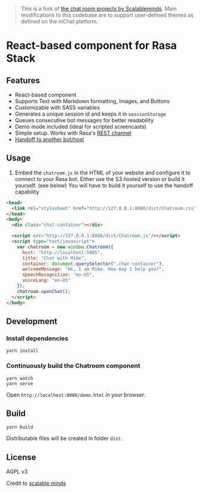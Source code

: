 > This is a fork of [the chat room projects by Scalableminds](https://github.com/scalableminds/chatroom).
> Main modifications to this codebase are to support user-defined themes as defined on the inChat platform.

# React-based component for Rasa Stack

## Features

* React-based component
* Supports Text with Markdown formatting, Images, and Buttons
* Customizable with SASS variables
* Generates a unique session id and keeps it in `sessionStorage`
* Queues consecutive bot messages for better readability
* Demo mode included (ideal for scripted screencasts)
* Simple setup. Works with Rasa's [REST channel](https://rasa.com/docs/rasa/user-guide/connectors/your-own-website/#rest-channels)
* [Handoff to another bot/host](#setting-up-handoff-capability)

## Usage
1. Embed the `chatroom.js` in the HTML of your website and configure it to connect to your Rasa bot. Either use the S3 hosted version or build it yourself. (see below) You will have to build it yourself to use the handoff capability

```html
<head>
  <link rel="stylesheet" href="http://127.0.0.1:8080/dist/Chatroom.css" />
</head>
<body>
  <div class="chat-container"></div>

  <script src="http://127.0.0.1:8080/dist/Chatroom.js"/></script>
  <script type="text/javascript">
    var chatroom = new window.Chatroom({
      host: "http://localhost:5005",
      title: "Chat with Mike",
      container: document.querySelector(".chat-container"),
      welcomeMessage: "Hi, I am Mike. How may I help you?",
      speechRecognition: "en-US",
      voiceLang: "en-US"
    });
    chatroom.openChat();
  </script>
</body>
```

## Development

### Install dependencies

```
yarn install
```

### Continuously build the Chatroom component

```
yarn watch
yarn serve
```

Open `http://localhost:8080/demo.html` in your browser.

## Build

```
yarn build
```

Distributable files will be created in folder `dist`.

## License

AGPL v3

Credit to [scalable minds](https://scalableminds.com)